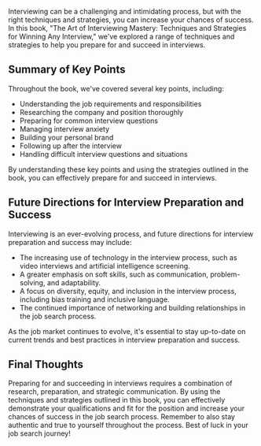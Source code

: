 

Interviewing can be a challenging and intimidating process, but with the right techniques and strategies, you can increase your chances of success. In this book, "The Art of Interviewing Mastery: Techniques and Strategies for Winning Any Interview," we've explored a range of techniques and strategies to help you prepare for and succeed in interviews.

Summary of Key Points
---------------------

Throughout the book, we've covered several key points, including:

* Understanding the job requirements and responsibilities
* Researching the company and position thoroughly
* Preparing for common interview questions
* Managing interview anxiety
* Building your personal brand
* Following up after the interview
* Handling difficult interview questions and situations

By understanding these key points and using the strategies outlined in the book, you can effectively prepare for and succeed in interviews.

Future Directions for Interview Preparation and Success
-------------------------------------------------------

Interviewing is an ever-evolving process, and future directions for interview preparation and success may include:

* The increasing use of technology in the interview process, such as video interviews and artificial intelligence screening.
* A greater emphasis on soft skills, such as communication, problem-solving, and adaptability.
* A focus on diversity, equity, and inclusion in the interview process, including bias training and inclusive language.
* The continued importance of networking and building relationships in the job search process.

As the job market continues to evolve, it's essential to stay up-to-date on current trends and best practices in interview preparation and success.

Final Thoughts
--------------

Preparing for and succeeding in interviews requires a combination of research, preparation, and strategic communication. By using the techniques and strategies outlined in this book, you can effectively demonstrate your qualifications and fit for the position and increase your chances of success in the job search process. Remember to also stay authentic and true to yourself throughout the process. Best of luck in your job search journey!
